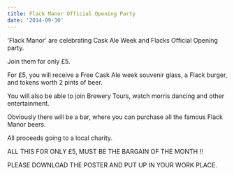 ```yaml
---
title: Flack Manor Official Opening Party
date: '2014-09-30'
---
```

'Flack Manor' are celebrating Cask Ale Week and Flacks Official Opening party.

Join them for only £5.

For £5, you will receive a Free Cask Ale week souvenir glass, a Flack burger, and tokens worth 2 pints of beer.

You will also be able to join Brewery Tours, watch morris dancing and other entertainment.

Obviously there will be a bar, where you can purchase all the famous Flack Manor beers.

All proceeds going to a local charity.

ALL THIS FOR ONLY £5, MUST BE THE BARGAIN OF THE MONTH !!

PLEASE DOWNLOAD THE POSTER AND PUT UP IN YOUR WORK PLACE.
